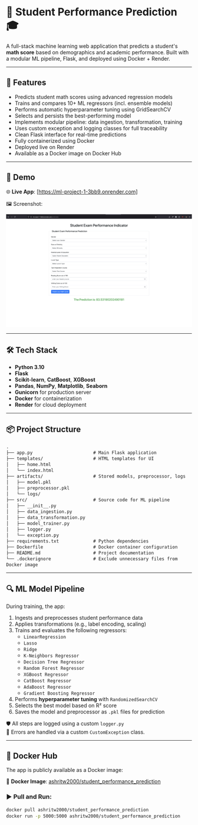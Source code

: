 # 🧠 Student Performance Prediction 🎓

A full-stack machine learning web application that predicts a student's **math score** based on demographics and academic performance. Built with a modular ML pipeline, Flask, and deployed using Docker + Render.

---

## 🚀 Features

- Predicts student math scores using advanced regression models
- Trains and compares 10+ ML regressors (incl. ensemble models)
- Performs automatic hyperparameter tuning using GridSearchCV
- Selects and persists the best-performing model
- Implements modular pipeline: data ingestion, transformation, training
- Uses custom exception and logging classes for full traceability
- Clean Flask interface for real-time predictions
- Fully containerized using Docker
- Deployed live on Render
- Available as a Docker image on Docker Hub

---

## 🧪 Demo

🌐 **Live App**: [https://ml-project-1-3bb9.onrender.com]

🖼️ Screenshot:

![App Screenshot](images/App.png)

---

## 🛠️ Tech Stack

- **Python 3.10**
- **Flask**
- **Scikit-learn**, **CatBoost**, **XGBoost**
- **Pandas**, **NumPy**, **Matplotlib**, **Seaborn**
- **Gunicorn** for production server
- **Docker** for containerization
- **Render** for cloud deployment

---

## 📦 Project Structure

```
.
├── app.py                       # Main Flask application
├── templates/                   # HTML templates for UI
│   ├── home.html
│   └── index.html
├── artifacts/                   # Stored models, preprocessor, logs
│   ├── model.pkl
│   ├── preprocessor.pkl
│   └── logs/
├── src/                         # Source code for ML pipeline
│   ├── __init__.py
│   ├── data_ingestion.py
│   ├── data_transformation.py
│   ├── model_trainer.py
│   ├── logger.py
│   └── exception.py
├── requirements.txt             # Python dependencies
├── Dockerfile                   # Docker container configuration
├── README.md                    # Project documentation
└── .dockerignore                # Exclude unnecessary files from Docker image
```

---

## 🔍 ML Model Pipeline

During training, the app:
1. Ingests and preprocesses student performance data
2. Applies transformations (e.g., label encoding, scaling)
3. Trains and evaluates the following regressors:
   - `LinearRegression`
   - `Lasso`
   - `Ridge`
   - `K-Neighbors Regressor`
   - `Decision Tree Regressor`
   - `Random Forest Regressor`
   - `XGBoost Regressor`
   - `CatBoost Regressor`
   - `AdaBoost Regressor`
   - `Gradient Boosting Regressor`
4. Performs **hyperparameter tuning** with `RandomizedSearchCV`
5. Selects the best model based on R² score
6. Saves the model and preprocessor as `.pkl` files for prediction

🛡️ All steps are logged using a custom `logger.py`  
🚨 Errors are handled via a custom `CustomException` class.

---

## 🐳 Docker Hub

The app is publicly available as a Docker image:

🔗 **Docker Image**: [ashritw2000/student_performance_prediction](https://hub.docker.com/r/ashritw2000/student_performance_prediction)

### ▶️ Pull and Run:

```bash
docker pull ashritw2000/student_performance_prediction
docker run -p 5000:5000 ashritw2000/student_performance_prediction
